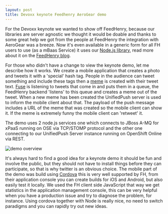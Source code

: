 ```yaml
---
layout: post
title: Devoxx keynote Feedhenry AeroGear demo
---
```


For the Devoxx keynote we wanted to show off FeedHenry, because our libraries are server agnostic we thought it would be doable and thanks to some great help we got from the people at FeedHenry the integration with AeroGear was a breeze. Now it's even available in a generic form for all FH users to use (as a mBaas Service) it uses our [Node.js library](https://www.npmjs.org/package/unifiedpush-node-sender), read more about it on the [FeedHenry blog](http://www.feedhenry.com/pushing-ahead-with-integrations/).

For those who didn't have a change to view the keynote demo, let me describe how it works. We create a mobile application that creates a photo and tweets it with a 'special' hash tag. People in the audience can tweet something and include these tags then a  [meme](http://en.wikipedia.org/wiki/Meme) is created with their tweet text. [Fuse](http://www.jboss.org/products/fuse/overview/) is listening to tweets that come in and puts them in a queue, the FeedHenry backend 'listens' to this queue and creates a meme out of the tweet. When a new meme has been created the UnifiedPush server is used to inform the mobile client about that. The payload of the push message includes a URL of the meme that was created so the mobile client can show it. If the meme is extremely funny the mobile client can 'retweet' it.

The demo uses 2 node.js services one which connects to JBoss A-MQ for xPaaS running on OSE via TCP/STOMP protocol and the other one connecting to our UnifiedPush Server instance running on OpenShift Online via REST.

![demo overview](https://4.bp.blogspot.com/-oEecCc0DIHA/VGHyoJDoUsI/AAAAAAAAwcs/0ZjA9_rLKzc/s1600/Bild2.png)

It's always hard to find a good idea for a keynote demo it should be fun and involve the public, but they should not have to install things before they can participate, so that is why twitter is an obvious choice. The mobile part of the demo was build using [Cordova](http://cordova.apache.org) this is very well supported by FH, from their application console you can create builds for iOS and Android, but also easily test it locally. We used the FH client side JavaScript that way we get statistics in the application management console, this can be very helpful when you have a production issue and try to diagnose the problem, for instance. Using cordova together with Node is really nice, no need to switch paradigms and you can rapidly try out new ideas.

